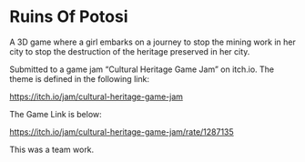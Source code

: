 # Ruins Of Potosi

A 3D game where a girl embarks on a journey to stop the mining work in her city to stop the destruction of the heritage preserved in her city.

Submitted to a game jam “Cultural Heritage Game Jam” on itch.io. The theme is defined in the following link: 

https://itch.io/jam/cultural-heritage-game-jam

The Game Link is below:

https://itch.io/jam/cultural-heritage-game-jam/rate/1287135

This was a team work.
